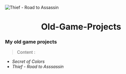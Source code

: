 ![Thief - Road to Assassin](https://img.itch.zone/aW1hZ2UvMTYxMDY0LzczOTg3MC5wbmc=/original/Z0dsIk.png)
<div align="center"><h1> Old-Game-Projects</h1></div>

### My old game projects
> Content : 
- *Secret of Colors*
- *Thief - Road to Asssassin*
